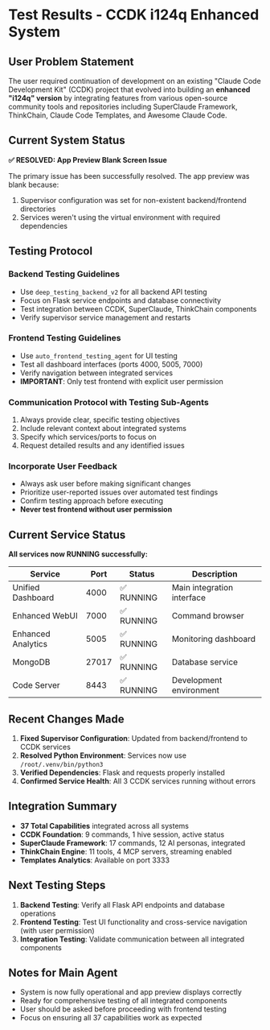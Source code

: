 # Test Results - CCDK i124q Enhanced System

## User Problem Statement
The user required continuation of development on an existing "Claude Code Development Kit" (CCDK) project that evolved into building an **enhanced "i124q" version** by integrating features from various open-source community tools and repositories including SuperClaude Framework, ThinkChain, Claude Code Templates, and Awesome Claude Code.

## Current System Status
**✅ RESOLVED: App Preview Blank Screen Issue**

The primary issue has been successfully resolved. The app preview was blank because:
1. Supervisor configuration was set for non-existent backend/frontend directories
2. Services weren't using the virtual environment with required dependencies

## Testing Protocol

### Backend Testing Guidelines
- Use `deep_testing_backend_v2` for all backend API testing
- Focus on Flask service endpoints and database connectivity
- Test integration between CCDK, SuperClaude, ThinkChain components
- Verify supervisor service management and restarts

### Frontend Testing Guidelines  
- Use `auto_frontend_testing_agent` for UI testing
- Test all dashboard interfaces (ports 4000, 5005, 7000)
- Verify navigation between integrated services
- **IMPORTANT**: Only test frontend with explicit user permission

### Communication Protocol with Testing Sub-Agents
1. Always provide clear, specific testing objectives
2. Include relevant context about integrated systems
3. Specify which services/ports to focus on
4. Request detailed results and any identified issues

### Incorporate User Feedback
- Always ask user before making significant changes
- Prioritize user-reported issues over automated test findings
- Confirm testing approach before executing
- **Never test frontend without user permission**

## Current Service Status
**All services now RUNNING successfully:**

| Service | Port | Status | Description |
|---------|------|---------|-------------|
| Unified Dashboard | 4000 | ✅ RUNNING | Main integration interface |
| Enhanced WebUI | 7000 | ✅ RUNNING | Command browser |  
| Enhanced Analytics | 5005 | ✅ RUNNING | Monitoring dashboard |
| MongoDB | 27017 | ✅ RUNNING | Database service |
| Code Server | 8443 | ✅ RUNNING | Development environment |

## Recent Changes Made
1. **Fixed Supervisor Configuration**: Updated from backend/frontend to CCDK services
2. **Resolved Python Environment**: Services now use `/root/.venv/bin/python3`
3. **Verified Dependencies**: Flask and requests properly installed
4. **Confirmed Service Health**: All 3 CCDK services running without errors

## Integration Summary
- **37 Total Capabilities** integrated across all systems
- **CCDK Foundation**: 9 commands, 1 hive session, active status
- **SuperClaude Framework**: 17 commands, 12 AI personas, integrated 
- **ThinkChain Engine**: 11 tools, 4 MCP servers, streaming enabled
- **Templates Analytics**: Available on port 3333

## Next Testing Steps
1. **Backend Testing**: Verify all Flask API endpoints and database operations
2. **Frontend Testing**: Test UI functionality and cross-service navigation (with user permission)
3. **Integration Testing**: Validate communication between all integrated components

## Notes for Main Agent
- System is now fully operational and app preview displays correctly
- Ready for comprehensive testing of all integrated components
- User should be asked before proceeding with frontend testing
- Focus on ensuring all 37 capabilities work as expected